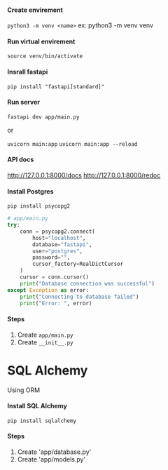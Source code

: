 #### Create envirement

`python3 -m venv <name>`
ex: python3 -m venv venv

#### Run virtual envirement

`source venv/bin/activate`

#### Insrall fastapi

`pip install "fastapi[standard]"`

#### Run server

`fastapi dev app/main.py`

or

`uvicorn main:app`
`uvicorn main:app --reload`

#### API docs

http://127.0.0.1:8000/docs
http://127.0.0.1:8000/redoc

#### Install Postgres

`pip install psycopg2`

```python
# app/main.py
try:
    conn = psycopg2.connect(
        host="localhost",
        database="fastapi",
        user="postgres",
        password="",
        cursor_factory=RealDictCursor
    )
    cursor = conn.cursor()
    print("Database connection was successful")
except Exception as error:
    print("Connecting to database failed")
    print("Error: ", error)
```

#### Steps

1. Create `app/main.py`
2. Create `__init__.py`

# SQL Alchemy

Using ORM

#### Install SQL Alchemy

`pip install sqlalchemy`

#### Steps

1. Create 'app/database.py'
2. Create 'app/models.py'
